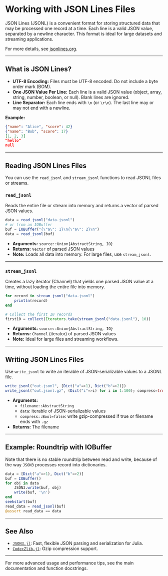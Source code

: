 # Working with JSON Lines Files

JSON Lines (JSONL) is a convenient format for storing structured data that may be processed one record at a time. Each line is a valid JSON value, separated by a newline character. This format is ideal for large datasets and streaming applications.

For more details, see [jsonlines.org](https://jsonlines.org/).

---

## What is JSON Lines?

- **UTF-8 Encoding:** Files must be UTF-8 encoded. Do not include a byte order mark (BOM).
- **One JSON Value Per Line:** Each line is a valid JSON value (object, array, string, number, boolean, or null). Blank lines are ignored.
- **Line Separator:** Each line ends with `\n` (or `\r\n`). The last line may or may not end with a newline.

**Example:**
```json
{"name": "Alice", "score": 42}
{"name": "Bob", "score": 17}
[1, 2, 3]
"hello"
null
```

---

## Reading JSON Lines Files

You can use the `read_jsonl` and `stream_jsonl` functions to read JSONL files or streams.

### `read_jsonl`

Reads the entire file or stream into memory and returns a vector of parsed JSON values.

```julia
data = read_jsonl("data.jsonl")
# or from an IOBuffer
buf = IOBuffer("{\"a\": 1}\n{\"a\": 2}\n")
data = read_jsonl(buf)
```

- **Arguments:** `source::Union{AbstractString, IO}`
- **Returns:** `Vector` of parsed JSON values
- **Note:** Loads all data into memory. For large files, use `stream_jsonl`.

---

### `stream_jsonl`

Creates a lazy iterator (Channel) that yields one parsed JSON value at a time, without loading the entire file into memory.

```julia
for record in stream_jsonl("data.jsonl")
    println(record)
end

# Collect the first 10 records
first10 = collect(Iterators.take(stream_jsonl("data.jsonl"), 10))
```

- **Arguments:** `source::Union{AbstractString, IO}`
- **Returns:** `Channel` (iterator) of parsed JSON values
- **Note:** Ideal for large files and streaming workflows.

---

## Writing JSON Lines Files

Use `write_jsonl` to write an iterable of JSON-serializable values to a JSONL file.

```julia
write_jsonl("out.jsonl", [Dict("a"=>1), Dict("b"=>2)])
write_jsonl("out.jsonl.gz", (Dict("i"=>i) for i in 1:100); compress=true)
```

- **Arguments:** 
    - `filename::AbstractString`
    - `data`: iterable of JSON-serializable values
    - `compress::Bool=false`: write gzip-compressed if true or filename ends with `.gz`
- **Returns:** The filename

---


## Example: Roundtrip with IOBuffer

Note that there is no stable roundtrip between read and write, because of the way `JSON3` processes record into dictionaries. 

```julia
data = [Dict("a"=>1), Dict("b"=>2)]
buf = IOBuffer()
for obj in data
    JSON3.write(buf, obj)
    write(buf, '\n')
end
seekstart(buf)
read_data = read_jsonl(buf)
@assert read_data == data
```

---

## See Also

- [`JSON3.jl`](https://github.com/quinnj/JSON3.jl): Fast, flexible JSON parsing and serialization for Julia.
- [`CodecZlib.jl`](https://github.com/JuliaIO/CodecZlib.jl): Gzip compression support.

---

For more advanced usage and performance tips, see the main documentation and function docstrings.